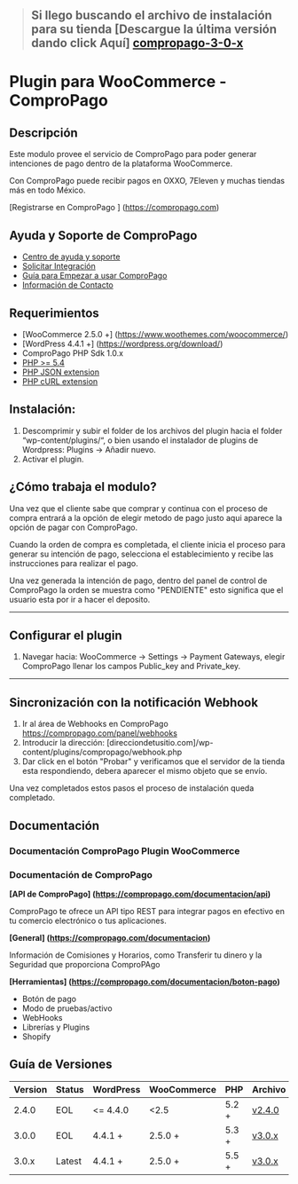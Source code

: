 > ## Si llego buscando el archivo de instalación para su tienda [Descargue la última versión dando click Aquí] [compropago-3-0-x]

Plugin para WooCommerce - ComproPago
===================================
## Descripción
Este modulo provee el servicio de ComproPago para poder generar intenciones de pago dentro de la plataforma WooCommerce. 

Con ComproPago puede recibir pagos en OXXO, 7Eleven y muchas tiendas más en todo México.

[Registrarse en ComproPago ] (https://compropago.com)


## Ayuda y Soporte de ComproPago

- [Centro de ayuda y soporte](https://compropago.com/ayuda-y-soporte)
- [Solicitar Integración](https://compropago.com/integracion)
- [Guía para Empezar a usar ComproPago](https://compropago.com/ayuda-y-soporte/como-comenzar-a-usar-compropago)
- [Información de Contacto](https://compropago.com/contacto)

## Requerimientos
* [WooCommerce 2.5.0 +] (https://www.woothemes.com/woocommerce/)
* [WordPress 4.4.1 +] (https://wordpress.org/download/)
* ComproPago PHP Sdk 1.0.x
* [PHP >= 5.4](http://www.php.net/)
* [PHP JSON extension](http://php.net/manual/en/book.json.php)
* [PHP cURL extension](http://php.net/manual/en/book.curl.php)

## Instalación:

1. Descomprimir y subir el folder de los archivos del plugin hacia el folder “wp-content/plugins/“, o bien usando el instalador de plugins de Wordpress: Plugins -> Añadir nuevo.
2. Activar el plugin.


## ¿Cómo trabaja el modulo?
Una vez que el cliente sabe que comprar y continua con el proceso de compra entrará a la opción de elegir metodo de pago justo aqui aparece la opción de pagar con ComproPago.

Cuando la orden de compra es completada, el cliente inicia el proceso para generar su intención de pago, selecciona el establecimiento y recibe las instrucciones para realizar el pago.

Una vez generada la intención de pago, dentro del panel de control de ComproPago la orden se muestra como "PENDIENTE" esto significa que el usuario esta por ir a hacer el deposito.

---

## Configurar el plugin

1. Navegar hacia: WooCommerce -> Settings -> Payment Gateways, elegir ComproPago llenar los campos Public_key and Private_key.

---

## Sincronización con la notificación Webhook
1. Ir al área de Webhooks en ComproPago https://compropago.com/panel/webhooks
2. Introducir la dirección: [direcciondetusitio.com]/wp-content/plugins/compropago/webhook.php
3. Dar click en el botón "Probar" y verificamos que el servidor de la tienda esta respondiendo, debera aparecer el mismo objeto que se envío. 

Una vez completados estos pasos el proceso de instalación queda completado.

## Documentación
### Documentación ComproPago Plugin WooCommerce

### Documentación de ComproPago
**[API de ComproPago] (https://compropago.com/documentacion/api)**

ComproPago te ofrece un API tipo REST para integrar pagos en efectivo en tu comercio electrónico o tus aplicaciones.


**[General] (https://compropago.com/documentacion)**

Información de Comisiones y Horarios, como Transferir tu dinero y la Seguridad que proporciona ComproPAgo


**[Herramientas] (https://compropago.com/documentacion/boton-pago)**
* Botón de pago
* Modo de pruebas/activo
* WebHooks
* Librerías y Plugins
* Shopify

## Guía de Versiones

| Version | Status      |  WordPress    |  WooCommerce  | PHP     | Archivo                    | 
|---------|-------------|---------------|---------------|---------|----------------------------|
| 2.4.0   | EOL			| <= 4.4.0 		| <2.5			| 5.2 +   | [v2.4.0][compropago-2-4-0] |
| 3.0.0   | EOL		    | 4.4.1 + 		| 2.5.0 + 		| 5.3 +   | [v3.0.x][compropago-3-0-0] |
| 3.0.x   | Latest      | 4.4.1 + 		| 2.5.0 + 		| 5.5 +   | [v3.0.x][compropago-3-0-x] |


[compropago-3-0-x]: https://s3.amazonaws.com/compropago/plugins/woocommerce/compropago-wc-3-0-2.zip
[compropago-3-0-0]: https://s3.amazonaws.com/compropago/plugins/woocommerce/compropago-wc-3-0-0.zip
[compropago-2-4-0]: https://s3.amazonaws.com/compropago/plugins/woocommerce/compropago-wc-2-4-0.zip
